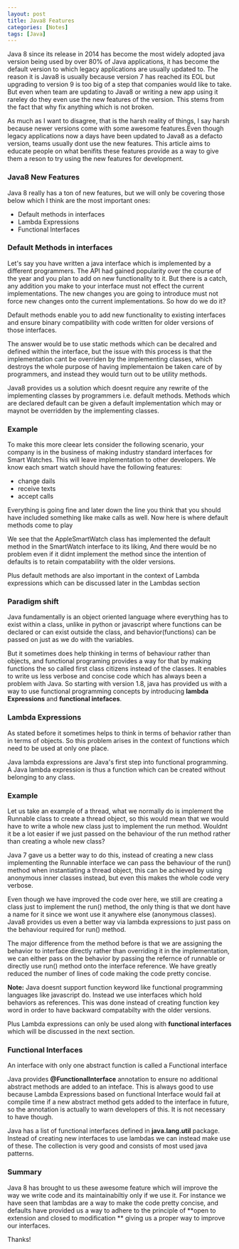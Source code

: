 ```yaml
---
layout: post
title: Java8 Features
categories: [Notes]
tags: [Java]
---
```


Java 8 since its release in 2014 has become the most widely adopted java version being used by over 80% of Java applications, it has become the default version to which legacy applications are usually updated to. The reason it is Java8 is usually because version 7 has reached its EOL but upgrading to version 9 is too big of a step that companies would like to take. But even when team are updating to Java8 or writing a new app using it rareley do they even use the new features of the version. This stems from the fact that why fix anything which is not broken. 

As much as I want to disagree, that is the harsh reality of things, I say harsh  because newer versions come with some awesome features.Even though legacy applications now a days have been updated to Java8 as a defacto version, teams usually dont use the new features. This article aims to educate people on what benifits these features provide as a way to give them a reson to try using the new features for development.

### Java8 New Features

Java 8 really has a ton of new features, but we will only be covering those below which I think are the most important ones:

* Default methods in interfaces
* Lambda Expressions
* Functional Interfaces

### Default Methods in interfaces

Let's say you have written a java interface which is implemented by a different programmers. The API had gained popularity over the course of the year and you plan to add on new functionality to it. But there is a catch, any addition you make to your interface must not effect the current implementations. The new changes you are going to introduce must not force new changes onto the current implementations. So how do we do it?

<div class="message">
Default methods enable you to add new functionality to existing interfaces and ensure binary compatibility with code written for older versions of those interfaces.
</div>

The answer would be to use static methods which can be decalred and defined within the interface, but the issue with this process is that the implementation cant be overriden by the implementing classes, which destroys the whole purpose of having implementaion be taken care of by programmers, and instead they would turn out to be utility methods.

Java8 provides us a solution which doesnt require any rewrite of the implementing classes by programmers i.e. default methods. Methods which are declared default can be given a default implementation which may or maynot be overridden by the implementing classes. 

### Example
To make this more cleear lets consider the following scenario, your company is in the business of making industry standard interfaces for Smart Watches. This will leave implementation to other developers. We know each smart watch should have the following features:

* change dails
* receive texts
* accept calls

Everything is going fine and later down the line you think that you should have included something like make calls as well. Now here is where default methods come to play

<script src="https://gist.github.com/selfishone/816d37972ffc6973392bb2860dbb1bb1.js"></script>

We see that the AppleSmartWatch class has implemented the default method in the SmartWatch interface to its liking, And there would be no problem even if it didnt implement the method since the intention of defaults is to retain compatability with the older versions.

Plus default methods are also important in the context of Lambda expressions which can be discussed later in the Lambdas section

### Paradigm shift

Java fundamentally is an object oriented language where everything has to exist within a class, unlike in python or javascript where functions can be declared or can exist outside the class, and behavior(functions) can be passed on just as we do with the variables. 

But it sometimes does help thinking in terms of behaviour rather than objects, and functional programing provides a way for that by making functions the so called first class citizens instead of the classes. It enables to write us less verbose and concise code which has always been a problem with Java. So starting with version 1.8, java has provided us with a way to use functional programming concepts by introducing **lambda Expressions** and **functional intefaces**. 

### Lambda Expressions

As stated before it sometimes helps to think in terms of behavior rather than in terms of objects. So this problem arises in the context of functions which need to be used at only one place.

<div class="message">
Java lambda expressions are Java's first step into functional programming. A Java lambda expression is thus a function which can be created without belonging to any class.
</div>

### Example
Let us take an example of a thread, what we normally do is implement the Runnable class to create a thread object, so this would mean that we would have to write a whole new class just to implement the run method. Wouldnt it be a lot easier if we just passed on the behaviour of the run method rather than creating a whole new class? 

<script src="https://gist.github.com/selfishone/8651a0ff5ca5cea630c5fc4de8306d0c.js"></script>
<script src="https://gist.github.com/selfishone/9ccae0ea6e73087ee34fae6ecf142adc.js"></script>

Java 7 gave us a better way to do this, instead of creating a new class implementing the Runnable interface we can pass the behaviour of the run() method when instantiating a thread object, this can be achieved by using anonymous inner classes instead, but even this makes the whole code very verbose.

<script src="https://gist.github.com/selfishone/1485c00ae1d33ddb6c83d0e11eca1724.js"></script>

Even though we have improved the code over here, we still are creating a class just to implement the run() method, the only thing is that we dont have a name for it since we wont use it anywhere else (anonymous classes). Java8 provides us even a better way via lambda expressions to just pass on the behaviour required for run() method.

<script src="https://gist.github.com/selfishone/be783ac2d655b9d9b1bcdab46f333825.js"></script>

The major difference from the method before is that we are assigning the behavior to interface directly rather than overriding it in the implementation, we can either pass on the behavior by passing the refernce of runnable or directly use run() method onto the interface reference. We have greatly reduced the number of lines of code making the code pretty concise. 

**Note:** Java doesnt support function keyword like functional programming languages like javascript do. Instead we use interfaces which hold behaviors as references. This was done instead of creating function key word in order to have backward compatabilty with the older versions.

Plus Lambda expressions can only be used along with **functional interfaces** which will be discussed in the next section.

### Functional Interfaces

<div class="message">
An interface with only one abstract function is called a Functional interface
</div>

Java provides **@FunctionalInterface** annotation to ensure no additional abstract methods are added to an inteface. This is always good to use because Lambda Expressions based on functional Interface would fail at compile time if a new abstract method gets added to the interface in future, so the annotation is actually to warn developers of this. It is not necessary to have though.

Java has a list of functional interfaces defined in **java.lang.util** package. Instead of creating new interfaces to use lambdas we can instead make use of these. The collection is very good and consists of most used java patterns.

### Summary

Java 8 has brought to us these awesome feature which will improve the way we write code and its maintainabiltiy only if we use it. For instance we have seen that lambdas are a way to make the code pretty concise, and defaults have provided us a way to adhere to the principle of **open to extension and closed to modification ** giving us a proper way to improve our interfaces. 

Thanks!
